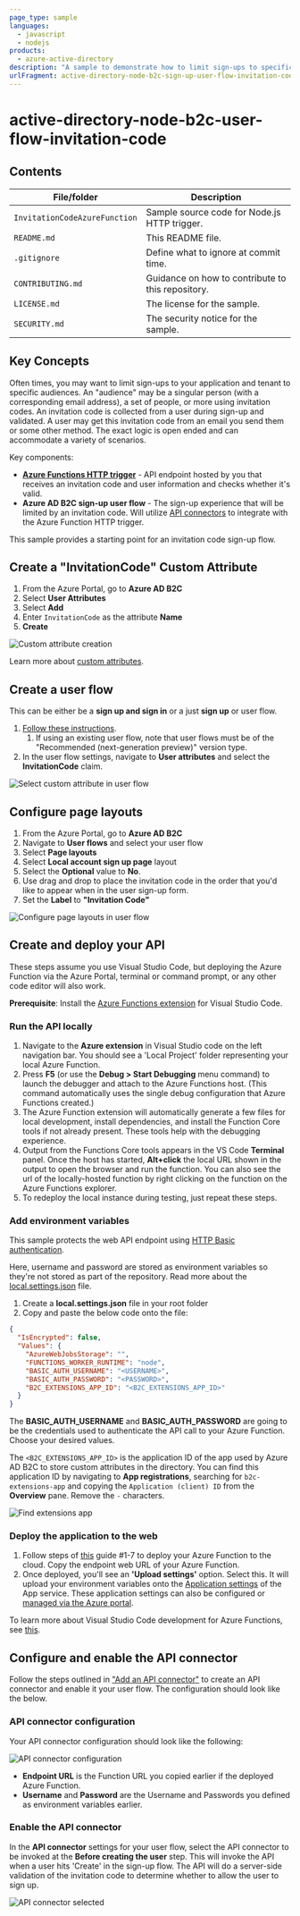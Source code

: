 ```yaml
---
page_type: sample
languages:
  - javascript
  - nodejs
products:
  - azure-active-directory
description: "A sample to demonstrate how to limit sign-ups to specific audiences using invitation codes using Node.js Azure Function and API connectors."
urlFragment: active-directory-node-b2c-sign-up-user-flow-invitation-code
---
```


# active-directory-node-b2c-user-flow-invitation-code

## Contents

| File/folder                 | Description                                |
| --------------------------- | ------------------------------------------ |
| `InvitationCodeAzureFunction` | Sample source code for Node.js HTTP trigger.    |
| `README.md`                 | This README file.                          |
| `.gitignore`                | Define what to ignore at commit time.      |
| `CONTRIBUTING.md`                   | Guidance on how to contribute to this repository.        |
| `LICENSE.md`                   | The license for the sample.                |
| `SECURITY.md`                   | The security notice for the sample.                |

## Key Concepts

Often times, you may want to limit sign-ups to your application and tenant to specific audiences. An "audience" may be a singular person (with a corresponding email address), a set of people, or more using invitation codes. An invitation code is collected from a user during sign-up and validated. A user may get this invitation code from an email you send them or some other method. The exact logic is open ended and can accommodate a variety of scenarios.

Key components:

- [**Azure Functions HTTP trigger**](https://docs.microsoft.com/azure/azure-functions/functions-bindings-http-webhook-trigger?tabs=javascript) - API endpoint hosted by you that receives an invitation code and user information and checks whether it's valid.
- **Azure AD B2C sign-up user flow** - The sign-up experience that will be limited by an invitation code. Will utilize [API connectors](https://docs.microsoft.com/azure/active-directory-b2c/api-connectors-overview) to integrate with the Azure Function HTTP trigger.

This sample provides a starting point for an invitation code sign-up flow.

## Create a "InvitationCode" Custom Attribute

1. From the Azure Portal, go to **Azure AD B2C**
1. Select **User Attributes**
1. Select **Add**
1. Enter `InvitationCode` as the attribute **Name**
1. **Create**

![Custom attribute creation](ReadmeImages/custom-attribute-add.png)

Learn more about [custom attributes](https://docs.microsoft.com/azure/active-directory-b2c/user-flow-custom-attributes).

## Create a user flow

This can be either be a **sign up and sign in** or a just **sign up** or user flow.

1. [Follow these instructions](https://docs.microsoft.com/azure/active-directory-b2c/tutorial-create-user-flows).
    1. If using an existing user flow, note that user flows must be of the "Recommended (next-generation preview)" version type.
1. In the user flow settings, navigate to **User attributes** and select the **InvitationCode** claim.

![Select custom attribute in user flow](ReadmeImages/select-custom-attribute.png)

## Configure page layouts

1. From the Azure Portal, go to **Azure AD B2C**
1. Navigate to **User flows** and select your user flow
1. Select **Page layouts**
1. Select **Local account sign up page** layout
1. Select the **Optional** value to **No**.
1. Use drag and drop to place the invitation code in the order that you'd like to appear when in the user sign-up form.
1. Set the **Label** to **"Invitation Code"**

![Configure page layouts in user flow](ReadmeImages/configure_page_layouts.png)

## Create and deploy your API

These steps assume you use Visual Studio Code, but deploying the Azure Function via the Azure Portal, terminal or command prompt, or any other code editor will also work.

**Prerequisite**: Install the [Azure Functions extension](https://marketplace.visualstudio.com/items?itemName=ms-azuretools.vscode-azurefunctions) for Visual Studio Code.

### Run the API locally

1. Navigate to the **Azure extension** in Visual Studio code on the left navigation bar. You should see a 'Local Project' folder representing your local Azure Function.
1. Press **F5** (or use the **Debug > Start Debugging** menu command) to launch the debugger and attach to the Azure Functions host. (This command automatically uses the single debug configuration that Azure Functions created.)
1. The Azure Function extension will automatically generate a few files for local development, install dependencies, and install the Function Core tools if not already present. These tools help with the debugging experience.
1. Output from the Functions Core tools appears in the VS Code **Terminal** panel. Once the host has started, **Alt+click** the local URL shown in the output to open the browser and run the function. You can also see the url of the locally-hosted function by right clicking on the function on the Azure Functions explorer.
1. To redeploy the local instance during testing, just repeat these steps.

### Add environment variables

This sample protects the web API endpoint using [HTTP Basic authentication](https://tools.ietf.org/html/rfc7617).

Here, username and password are stored as environment variables so they're not stored as part of the repository. Read more about the [local.settings.json](https://docs.microsoft.com/azure/azure-functions/functions-run-local?tabs=macos%2Ccsharp%2Cbash#local-settings-file) file.

1. Create a **local.settings.json** file in your root folder
1. Copy and paste the below code onto the file:

```json
{
  "IsEncrypted": false,
  "Values": {
    "AzureWebJobsStorage": "",
    "FUNCTIONS_WORKER_RUNTIME": "node",
    "BASIC_AUTH_USERNAME": "<USERNAME>",
    "BASIC_AUTH_PASSWORD": "<PASSWORD>",
    "B2C_EXTENSIONS_APP_ID": "<B2C_EXTENSIONS_APP_ID>"
  }
}
```

The **BASIC_AUTH_USERNAME** and **BASIC_AUTH_PASSWORD** are going to be the credentials used to authenticate the API call to your Azure Function. Choose your desired values.

The `<B2C_EXTENSIONS_APP_ID>` is the application ID of the app used by Azure AD B2C to store custom attributes in the directory. You can find this application ID by navigating to **App registrations**, searching for `b2c-extensions-app` and copying the `Application (client) ID` from the **Overview** pane. Remove the `-` characters.

![Find extensions app](ReadmeImages/search-for-extensions-app-id.png)

### Deploy the application to the web

1. Follow steps of [this](https://docs.microsoft.com/azure/javascript/tutorial-vscode-serverless-node-04) guide #1-7 to deploy your Azure Function to the cloud. Copy the endpoint web URL of your Azure Function.
1. Once deployed, you'll see an **'Upload settings'** option. Select this. It will upload your environment variables onto the [Application settings](https://docs.microsoft.com/azure/azure-functions/functions-develop-vs-code?tabs=csharp#application-settings-in-azure) of the App service. These application settings can also be configured or [managed via the Azure portal](https://docs.microsoft.com/azure/azure-functions/functions-how-to-use-azure-function-app-settings).

To learn more about Visual Studio Code development for Azure Functions, see [this](https://docs.microsoft.com/azure/azure-functions/functions-develop-vs-code?tabs=csharp#republish-project-files).

## Configure and enable the API connector

Follow the steps outlined in ["Add an API connector"](https://docs.microsoft.com/azure/active-directory-b2c/add-api-connector) to create an API connector and enable it your user flow. The configuration should look like the below.

### API connector configuration

Your API connector configuration should look like the following:

![API connector configuration](ReadmeImages/create-api-connector.png)

- **Endpoint URL** is the Function URL you copied earlier if the deployed Azure Function.
- **Username** and **Password** are the Username and Passwords you defined as environment variables earlier.

### Enable the API connector

In the **API connector** settings for your user flow, select the API connector to be invoked at the **Before creating the user** step. This will invoke the API when a user hits 'Create' in the sign-up flow. The API will do a server-side validation of the invitation code to determine whether to allow the user to sign up.

![API connector selected](ReadmeImages/enable-api-connector.png)